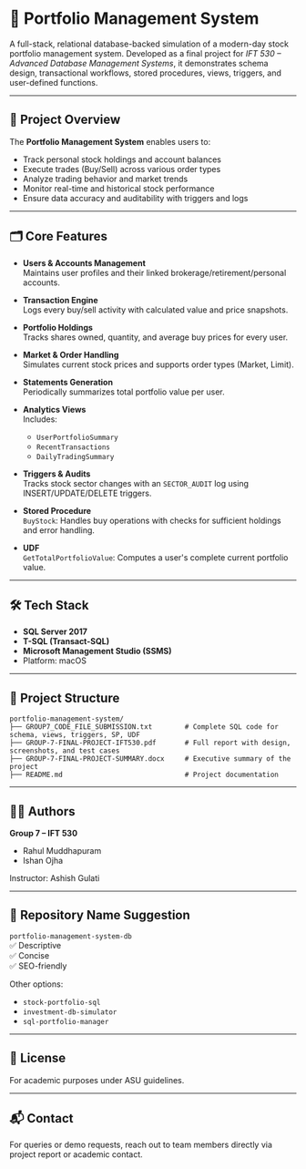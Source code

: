# 🧾 Portfolio Management System

A full-stack, relational database-backed simulation of a modern-day stock portfolio management system. Developed as a final project for *IFT 530 – Advanced Database Management Systems*, it demonstrates schema design, transactional workflows, stored procedures, views, triggers, and user-defined functions.

---

## 🚀 Project Overview

The **Portfolio Management System** enables users to:
- Track personal stock holdings and account balances
- Execute trades (Buy/Sell) across various order types
- Analyze trading behavior and market trends
- Monitor real-time and historical stock performance
- Ensure data accuracy and auditability with triggers and logs

---

## 🗂️ Core Features

- **Users & Accounts Management**  
  Maintains user profiles and their linked brokerage/retirement/personal accounts.

- **Transaction Engine**  
  Logs every buy/sell activity with calculated value and price snapshots.

- **Portfolio Holdings**  
  Tracks shares owned, quantity, and average buy prices for every user.

- **Market & Order Handling**  
  Simulates current stock prices and supports order types (Market, Limit).

- **Statements Generation**  
  Periodically summarizes total portfolio value per user.

- **Analytics Views**  
  Includes:
  - `UserPortfolioSummary`  
  - `RecentTransactions`  
  - `DailyTradingSummary`

- **Triggers & Audits**  
  Tracks stock sector changes with an `SECTOR_AUDIT` log using INSERT/UPDATE/DELETE triggers.

- **Stored Procedure**  
  `BuyStock`: Handles buy operations with checks for sufficient holdings and error handling.

- **UDF**  
  `GetTotalPortfolioValue`: Computes a user's complete current portfolio value.

---

## 🛠️ Tech Stack

- **SQL Server 2017**
- **T-SQL (Transact-SQL)**
- **Microsoft Management Studio (SSMS)**
- Platform: macOS

---

## 📁 Project Structure

```
portfolio-management-system/
├── GROUP7_CODE_FILE_SUBMISSION.txt        # Complete SQL code for schema, views, triggers, SP, UDF
├── GROUP-7-FINAL-PROJECT-IFT530.pdf       # Full report with design, screenshots, and test cases
├── GROUP-7-FINAL-PROJECT-SUMMARY.docx     # Executive summary of the project
├── README.md                              # Project documentation
```

---

## 👨‍💻 Authors

**Group 7 – IFT 530**
- Rahul Muddhapuram  
- Ishan Ojha  

Instructor: Ashish Gulati

---

## 📌 Repository Name Suggestion

`portfolio-management-system-db`  
✅ Descriptive  
✅ Concise  
✅ SEO-friendly

Other options:
- `stock-portfolio-sql`
- `investment-db-simulator`
- `sql-portfolio-manager`

---

## 📄 License

For academic purposes under ASU guidelines.

---

## 📬 Contact

For queries or demo requests, reach out to team members directly via project report or academic contact.

